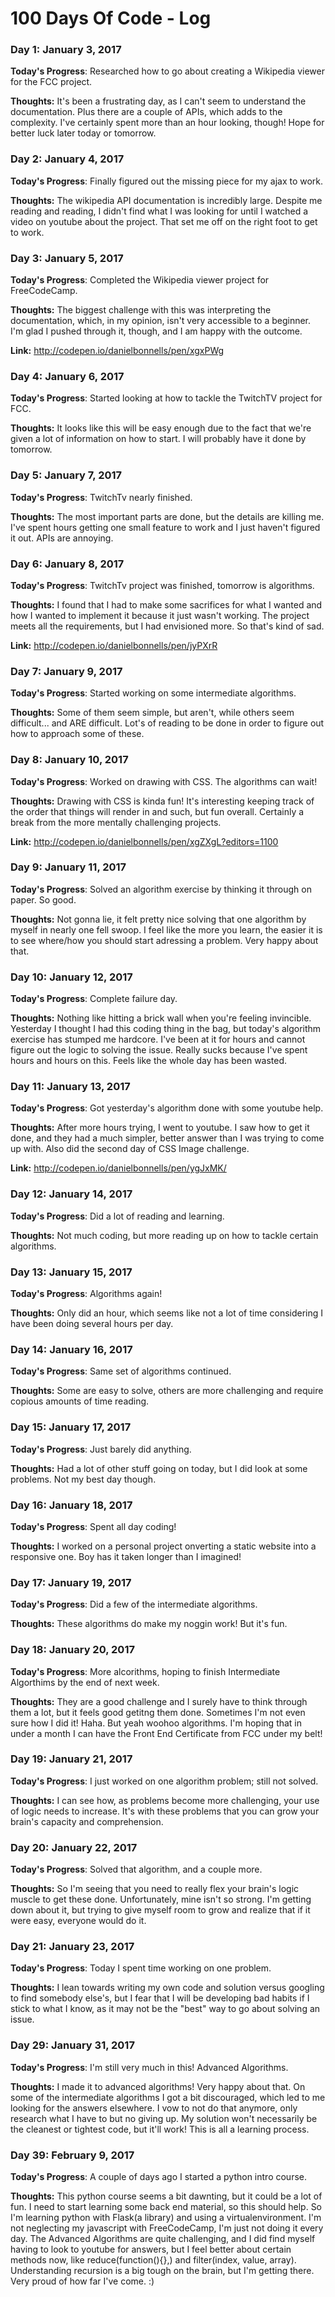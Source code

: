 # 100 Days Of Code - Log

### Day 1: January 3, 2017 

**Today's Progress**: Researched how to go about creating a Wikipedia viewer for the FCC project.

**Thoughts:** It's been a frustrating day, as I can't seem to understand the documentation. Plus there are a couple of APIs, which adds to the complexity. I've certainly spent more than an hour looking, though! Hope for better luck later today or tomorrow.

### Day 2: January 4, 2017 

**Today's Progress**: Finally figured out the missing piece for my ajax to work.

**Thoughts:** The wikipedia API documentation is incredibly large. Despite me reading and reading, I didn't find what I was looking for until I watched a video on youtube about the project. That set me off on the right foot to get to work. 

### Day 3: January 5, 2017 

**Today's Progress**: Completed the Wikipedia viewer project for FreeCodeCamp.

**Thoughts:** The biggest challenge with this was interpreting the documentation, which, in my opinion, isn't very accessible to a beginner. I'm glad I pushed through it, though, and I am happy with the outcome. 

**Link:** http://codepen.io/danielbonnells/pen/xgxPWg

### Day 4: January 6, 2017 

**Today's Progress**: Started looking at how to tackle the TwitchTV project for FCC.

**Thoughts:** It looks like this will be easy enough due to the fact that we're given a lot of information on how to start. I will probably have it done by tomorrow. 

### Day 5: January 7, 2017 

**Today's Progress**: TwitchTv nearly finished.

**Thoughts:** The most important parts are done, but the details are killing me. I've spent hours getting one small feature to work and I just haven't figured it out. APIs are annoying. 

### Day 6: January 8, 2017 

**Today's Progress**: TwitchTv project was finished, tomorrow is algorithms.

**Thoughts:** I found that I had to make some sacrifices for what I wanted and how I wanted to implement it because it just wasn't working. The project meets all the requirements, but I had envisioned more. So that's kind of sad.  

**Link:** http://codepen.io/danielbonnells/pen/jyPXrR

### Day 7: January 9, 2017 

**Today's Progress**: Started working on some intermediate algorithms. 
 
**Thoughts:** Some of them seem simple, but aren't, while others seem difficult... and ARE difficult. Lot's of reading to be done in order to figure out how to approach some of these.

### Day 8: January 10, 2017 

**Today's Progress**: Worked on drawing with CSS. The algorithms can wait! 
 
**Thoughts:** Drawing with CSS is kinda fun! It's interesting keeping track of the order that things will render in and such, but fun overall. Certainly a break from the more mentally challenging projects. 

**Link:** http://codepen.io/danielbonnells/pen/xgZXgL?editors=1100

### Day 9: January 11, 2017 

**Today's Progress**: Solved an algorithm exercise by thinking it through on paper. So good.
 
**Thoughts:** Not gonna lie, it felt pretty nice solving that one algorithm by myself in nearly one fell swoop. I feel like the more you learn, the easier it is to see where/how you should start adressing a problem. Very happy about that.

### Day 10: January 12, 2017 

**Today's Progress**: Complete failure day.
 
**Thoughts:** Nothing like hitting a brick wall when you're feeling invincible. Yesterday I thought I had this coding thing in the bag, but today's algorithm exercise has stumped me hardcore. I've been at it for hours and cannot figure out the logic to solving the issue. Really sucks because I've spent hours and hours on this. Feels like the whole day has been wasted.

### Day 11: January 13, 2017 

**Today's Progress**: Got yesterday's algorithm done with some youtube help. 
 
**Thoughts:** After more hours trying, I went to youtube. I saw how to get it done, and they had a much simpler, better answer than I was trying to come up with. Also did the second day of CSS Image challenge.

**Link:** http://codepen.io/danielbonnells/pen/ygJxMK/

### Day 12: January 14, 2017 

**Today's Progress**: Did a lot of reading and learning. 
 
**Thoughts:** Not much coding, but more reading up on how to tackle certain algorithms.

### Day 13: January 15, 2017 

**Today's Progress**: Algorithms again!
 
**Thoughts:** Only did an hour, which seems like not a lot of time considering I have been doing several hours per day.

### Day 14: January 16, 2017 

**Today's Progress**: Same set of algorithms continued.
 
**Thoughts:** Some are easy to solve, others are more challenging and require copious amounts of time reading. 

### Day 15: January 17, 2017 

**Today's Progress**: Just barely did anything. 
 
**Thoughts:** Had a lot of other stuff going on today, but I did look at some problems. Not my best day though. 

### Day 16: January 18, 2017 

**Today's Progress**: Spent all day coding! 
 
**Thoughts:** I worked on a personal project onverting a static website into a responsive one. Boy has it taken longer than I imagined!

### Day 17: January 19, 2017 

**Today's Progress**: Did a few of the intermediate algorithms. 
 
**Thoughts:** These algorithms do make my noggin work! But it's fun. 

### Day 18: January 20, 2017 

**Today's Progress**: More alcorithms, hoping to finish Intermediate Algorthims by the end of next week.
 
**Thoughts:** They are a good challenge and I surely have to think through them a lot, but it feels good getitng them done. Sometimes I'm not even sure how I did it! Haha. But yeah woohoo algorithms. I'm hoping that in under a month I can have the Front End Certificate from FCC under my belt!

### Day 19: January 21, 2017 

**Today's Progress**: I just worked on one algorithm problem; still not solved.
 
**Thoughts:** I can see how, as problems become more challenging, your use of logic needs to increase. It's with these problems that you can grow your brain's capacity and comprehension. 

### Day 20: January 22, 2017 

**Today's Progress**: Solved that algorithm, and a couple more.
 
**Thoughts:** So I'm seeing that you need to really flex your brain's logic muscle to get these done. Unfortunately, mine isn't so strong. I'm getting down about it, but trying to give myself room to grow and realize that if it were easy, everyone would do it.

### Day 21: January 23, 2017 

**Today's Progress**: Today I spent time working on one problem. 
 
**Thoughts:** I lean towards writing my own code and solution versus googling to find somebody else's, but I fear that I will be developing bad habits if I stick to what I know, as it may not be the "best" way to go about solving an issue. 


### Day 29: January 31, 2017 

**Today's Progress**: I'm still very much in this! Advanced Algorithms. 
 
**Thoughts:** I made it to advanced algorithms! Very happy about that. On some of the intermediate algorithms I got a bit discouraged, which led to me looking for the answers elsewhere. I vow to not do that anymore, only research what I have to but no giving up. My solution won't necessarily be the cleanest or tightest code, but it'll work! This is all a learning process.

### Day 39: February 9, 2017

**Today's Progress**: A couple of days ago I started a python intro course.

**Thoughts:** This python course seems a bit dawnting, but it could be a lot of fun. I need to start learning some back end material, so this should help. So I'm learning python with Flask(a library) and using a virtualenvironment. I'm not neglecting my javascript with FreeCodeCamp, I'm just not doing it every day. The Advanced Algorithms are quite challenging, and I did find myself having to look to youtube for answers, but I feel better about certain methods now, like reduce(function(){},) and filter(index, value, array). Understanding recursion is a big tough on the brain, but I'm getting there. Very proud of how far I've come. :)  
